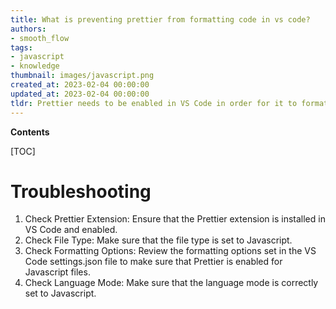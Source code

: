 ```yaml
---
title: What is preventing prettier from formatting code in vs code?
authors:
- smooth_flow
tags:
- javascript
- knowledge
thumbnail: images/javascript.png
created_at: 2023-02-04 00:00:00
updated_at: 2023-02-04 00:00:00
tldr: Prettier needs to be enabled in VS Code in order for it to format JavaScript code.
---
```


**Contents**

[TOC]

# Troubleshooting

1. Check Prettier Extension: Ensure that the Prettier extension is installed in VS Code and enabled. 
2. Check File Type: Make sure that the file type is set to Javascript.
3. Check Formatting Options: Review the formatting options set in the VS Code settings.json file to make sure that Prettier is enabled for Javascript files. 
4. Check Language Mode: Make sure that the language mode is correctly set to Javascript.
